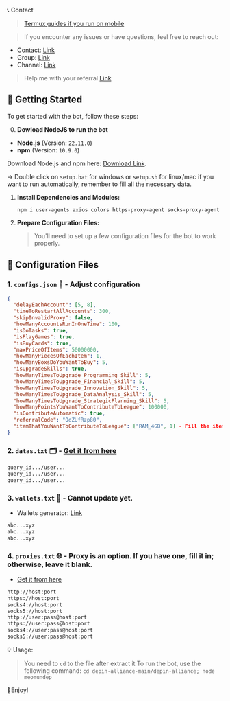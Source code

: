 📞 Contact

> [Termux guides if you run on mobile](https://github.com/MeoMunDep/Guides-for-using-my-script-on-termux)


> If you encounter any issues or have questions, feel free to reach out:

- Contact: [Link](t.me/MeoMunDep)
- Group: [Link](t.me/KeoAirDropFreeNe)
- Channel: [Link](t.me/KeoAirDropFreeNee)

> Help me with your referral [Link](https://t.me/DePIN_Alliance_Bot/play?startapp=OdZUfRzp80)

## 🚀 Getting Started

To get started with the bot, follow these steps:

0. **Dowload NodeJS to run the bot**

- **Node.js** (Version: `22.11.0`)
- **npm** (Version: `10.9.0`)

Download Node.js and npm here: [Download Link](https://t.me/KeoAirDropFreeNe/257/1462).

-> Double click on `setup.bat` for windows or `setup.sh` for linux/mac if you want to run automatically, remember to fill all the necessary data.


1. **Install Dependencies and Modules:**

   ```
   npm i user-agents axios colors https-proxy-agent socks-proxy-agent 
   ```

2. **Prepare Configuration Files:**

   > You'll need to set up a few configuration files for the bot to work properly.

## 📁 Configuration Files

### 1. `configs.json` 📜 - Adjust configuration

```json
{
  "delayEachAccount": [5, 8],
  "timeToRestartAllAccounts": 300,
  "skipInvalidProxy": false,
  "howManyAccountsRunInOneTime": 100,
  "isDoTasks": true,
  "isPlayGames": true,
  "isBuyCards": true,
  "maxPriceOfItems": 50000000,
  "howManyPiecesOfEachItem": 1,
  "howManyBoxsDoYouWantToBuy": 5,
  "isUpgradeSkills": true,
  "howManyTimesToUpgrade_Programming_Skill": 5,
  "howManyTimesToUpgrade_Financial_Skill": 5,
  "howManyTimesToUpgrade_Innovation_Skill": 5,
  "howManyTimesToUpgrade_DataAnalysis_Skill": 5,
  "howManyTimesToUpgrade_StrategicPlanning_Skill": 5,
  "howManyPointsYouWantToContributeToLeague": 100000,
  "isContributeAutomatic": true,
  "referralCode": "OdZUfRzp80",
  "itemThatYouWantToContributeToLeague": ["RAM_4GB", 1] - Fill the item's code and number of item, find number code in items.json file.
}

```

### 2. `datas.txt` 🗂️ - [Get it from here](https://t.me/KeoAirDropFreeNee/1586)


```txt
query_id.../user...
query_id.../user...
query_id.../user...
```

### 3. `wallets.txt` 💼 - Cannot update yet.

- Wallets generator: [Link](https://github.com/MeoMunDep/Automatic-Ultimate-Create-Wallets-for-Airdrop)


```txt - wallet address
abc...xyz
abc...xyz
abc...xyz
```

### 4. `proxies.txt` 🌐 - Proxy is an option. If you have one, fill it in; otherwise, leave it blank.

- [Get it from here](https://www.webshare.io/?referral_code=4l5kb3glsce7)

```txt
http://host:port
https://host:port
socks4://host:port
socks5://host:port
http://user:pass@host:port
https://user:pass@host:port
socks4://user:pass@host:port
socks5://user:pass@host:port
```

💡 Usage:

> You need to `cd` to the file after extract it
> To run the bot, use the following command: `cd depin-alliance-main/depin-alliance; node meomundep`

🎇Enjoy!

